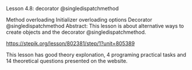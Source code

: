 Lesson 4.8: decorator @singledispatchmethod

Method overloading
Initializer overloading options
Decorator @singledispatchmethod
Abstract: This lesson is about alternative ways to create objects and the decorator @singledispatchmethod.

https://stepik.org/lesson/802381/step/1?unit=805389

This lesson has good theory explonation, 4 programing practical tasks and 14 theoretical questions presented on the website.
